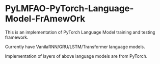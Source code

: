 # PyLMFAO-PyTorch-Language-Model-FrAmewOrk

This is an implementation of PyTorch Language Model training and testing framework.

Currently have VanilaRNN/GRU/LSTM/Transformer language models.

Implementation of layers of above language models are from PyTorch.
